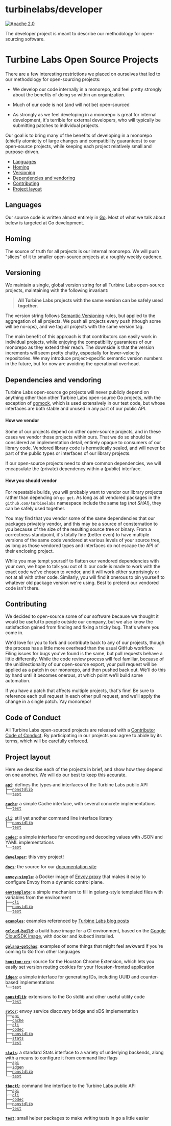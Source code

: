[//]: # ( Copyright 2018 Turbine Labs, Inc.                                   )
[//]: # ( you may not use this file except in compliance with the License.    )
[//]: # ( You may obtain a copy of the License at                             )
[//]: # (                                                                     )
[//]: # (     http://www.apache.org/licenses/LICENSE-2.0                      )
[//]: # (                                                                     )
[//]: # ( Unless required by applicable law or agreed to in writing, software )
[//]: # ( distributed under the License is distributed on an "AS IS" BASIS,   )
[//]: # ( WITHOUT WARRANTIES OR CONDITIONS OF ANY KIND, either express or     )
[//]: # ( implied. See the License for the specific language governing        )
[//]: # ( permissions and limitations under the License.                      )

# turbinelabs/developer

[![Apache 2.0](https://img.shields.io/badge/license-apache%202.0-blue.svg)](LICENSE)

The developer project is meant to describe our methodology for open-sourcing
software.

# Turbine Labs Open Source Projects

There are a few interesting restrictions we placed on ourselves that led to our
methodology for open-sourcing projects:

- We develop our code internally in a monorepo, and feel pretty strongly about
  the benefits of doing so within an organization.

- Much of our code is not (and will not be) open-sourced

- As strongly as we feel developing in a monorepo is great for internal
  development, it's terrible for external developers, who will typically be
  submitting patches to individual projects.

Our goal is to bring many of the benefits of developing in a monorepo (chiefly
atomicity of large changes and compatibility guarantees) to our open-source
projects, while keeping each project relatively small and purpose-driven.

- [Languages](#languages)
- [Homing](#homing)
- [Versioning](#versioning)
- [Dependencies and vendoring](#vendoring)
- [Contributing](#contributing)
- [Project layout](#layout)

<a name="languages"/>

## Languages

Our source code is written almost entirely in [Go](https://golang.org/).
Most of what we talk about below is targeted at Go development.

<a name="homing"/>

## Homing

The source of truth for all projects is our internal monorepo. We will push
"slices" of it to smaller open-source projects at a roughly weekly cadence.

<a name="versioning"/>

## Versioning

We maintain a single, global version string for all Turbine Labs open-source
projects, maintaining with the following invariant:

>**All Turbine Labs projects with the same version can be safely used together.**

The version string follows [Semantic Versioning](http://semver.org/) rules,
but applied to the aggregation of all projects. We push all projects every push
(though some will be no-ops), and we tag all projects with the same version tag.

The main benefit of this approach is that contributors can easily work in
individual projects, while enjoying the compatibility guarantees of our monorepo
as they extend their reach. The downside is that the version increments will
seem pretty chatty, especially for lower-velocity repositories. We may introduce
project-specific semantic version numbers in the future, but for now are
avoiding the operational overhead.

<a name="vendoring"/>

## Dependencies and vendoring

Turbine Labs open-source go projects will never publicly depend on anything
other than other Turbine Labs open-source Go projects, with the exception of
[gomock](https://github.com/golang/mock), which is used extensively in our test
code, but whose interfaces are both stable and unused in any part of our public
API.

#### How we vendor

Some of our projects depend on other open-source projects, and in these cases
we vendor those projects within ours. That we do so should be considered an
implementation detail, entirely opaque to consumers of our library code.
Vendored library code is hermetically sealed, and will never be part of the
public types or interfaces of our library projects.

If our open-source projects need to share common dependencies, we will
encapsulate the (private) dependency within a (public) interface.

#### How you should vendor

For repeatable builds, you will probably want to vendor our library projects
rather than depending on `go get`. As long as all vendored packages in the
`github.com/turbinelabs` namespace include the same tag (*not SHA!*), they
can be safely used together.

You may find that you vendor some of the same dependencies that our packages
privately vendor, and this may be a source of consternation to you because of
the size of the resulting source tree or binary. From a correctness standpoint,
it's totally fine (better even) to have multiple versions of the same code
vendored at various levels of your source tree, as long as those vendored
types and interfaces do not escape the API of their enclosing project.

While you may tempt yourself to flatten our vendored dependencies with your own,
we hope to talk you out of it: our code is made to work with the exact code
we've chosen to vendor, and it will work either surprisingly or not at all with
other code. Similarly, you will find it onerous to pin yourself to whatever
old package version we're using. Best to pretend our vendored code isn't there.

<a name="contributing"/>

## Contributing

We decided to open-source some of our software because we thought it would be
useful to people outside our company, but we also know the satisfaction gained
from finding and fixing a tricky bug. That's where you come in.

We'd love for you to fork and contribute back to any of our projects, though the
process has a little more overhead than the usual GitHub workflow. Filing issues
for bugs you've found is the same, but pull requests behave a little
differently. While the code review process will feel familiar, because of the
unidirectionality of our open-source export, your pull request will be applied
as a patch in our monorepo, and then pushed back out. We'll do this by hand
until it becomes onerous, at which point we'll build some automation.

If you have a patch that affects multiple projects, that's fine! Be sure to
reference each pull request in each other pull request, and we'll apply the
change in a single patch. Yay monorepo!

## Code of Conduct
All Turbine Labs open-sourced projects are released with a
[Contributor Code of Conduct](CODE_OF_CONDUCT.md). By participating in our
projects you agree to abide by its terms, which will be carefully enforced.

<a name="layout"/>

## Project layout

Here we describe each of the projects in brief, and show how they depend on
one another. We will do our best to keep this accurate.

[**`api`**](http://github.com/turbinelabs/api):
defines the types and interfaces of the Turbine Labs public API<br>
`├──`[`nonstdlib`](http://github.com/turbinelabs/nonstdlib)<br>
`└──`[`test`](http://github.com/turbinelabs/test)<br>

[**`cache`**](http://github.com/turbinelabs/cache): a simple Cache interface,
with several concrete implementations<br>
`└──`[`test`](http://github.com/turbinelabs/test)<br>

[**`cli`**](http://github.com/turbinelabs/cli):
still yet another command line interface library<br>
`├──`[`nonstdlib`](http://github.com/turbinelabs/nonstdlib)<br>
`└──`[`test`](http://github.com/turbinelabs/test)<br>

[**`codec`**](http://github.com/turbinelabs/codec):
a simple interface for encoding and decoding values with JSON and YAML
implementations<br>
`└──`[`test`](http://github.com/turbinelabs/test)<br>

[**`developer`**](http://github.com/turbinelabs/developer): this very project!

[**`docs`**](http://github.com/turbinelabs/docs): the source for our
[documentation site](https://docs.turbinelabs.io)

[**`envoy-simple`**](http://github.com/turbinelabs/envoy-simple): a Docker
image of [Envoy proxy](https://envoyproxy.github.io) that makes it easy to
configure Envoy from a dynamic control plane.

[**`envtemplate`**](http://github.com/turbinelabs/envtemplate): a simple
mechanism to fill in golang-style templated files with variables from the
environment<br>
`├──`[`cli`](http://github.com/turbinelabs/cli)<br>
`├──`[`nonstdlib`](http://github.com/turbinelabs/nonstdlib)<br>
`└──`[`test`](http://github.com/turbinelabs/test)<br>

[**`examples`**](http://github.com/turbinelabs/examples): examples referenced by
[Turbine Labs blog posts](https://blog.turbinelabs.io)

[**`gcloud-build`**](http://github.com/turbinelabs/gcloud-build):
a build base image for a CI environment, based on the
[Google CloudSDK image](https://github.com/GoogleCloudPlatform/cloud-sdk-docker/blob/master/alpine/Dockerfile),
with docker and kubectl installed.

[**`golang-gotchas`**](http://github.com/turbinelabs/golang-gotchas):
examples of some things that might feel awkward if you're coming to Go from
other languages

[**`houston-crx`**](http://github.com/turbinelabs/houston-crx):
source for the Houston Chrome Extension, which lets you easily set version
routing cookies for your Houston-fronted application

[**`idgen`**](http://github.com/turbinelabs/idgen):
a simple interface for generating IDs, including UUID and counter-based implementations<br>
`└──`[`test`](http://github.com/turbinelabs/test)<br>

[**`nonstdlib`**](http://github.com/turbinelabs/nonstdlib):
extensions to the Go stdlib and other useful utility code<br>
`└──`[`test`](http://github.com/turbinelabs/test)<br>

[**`rotor`**](http://github.com/turbinelabs/rotor):
envoy service discovery bridge and xDS implementation<br>
`├──`[`api`](http://github.com/turbinelabs/api)<br>
`├──`[`cache`](http://github.com/turbinelabs/codec)<br>
`├──`[`cli`](http://github.com/turbinelabs/cli)<br>
`├──`[`codec`](http://github.com/turbinelabs/codec)<br>
`├──`[`nonstdlib`](http://github.com/turbinelabs/nonstdlib)<br>
`├──`[`stats`](http://github.com/turbinelabs/stats)<br>
`└──`[`test`](http://github.com/turbinelabs/test)<br>

[**`stats`**](http://github.com/turbinelabs/stats): a standard Stats interface
to a variety of underlying backends, along with a means to configure it from
command line flags<br>
`├──`[`api`](http://github.com/turbinelabs/api)<br>
`├──`[`idgen`](http://github.com/turbinelabs/idgen)<br>
`├──`[`nonstdlib`](http://github.com/turbinelabs/nonstdlib)<br>
`└──`[`test`](http://github.com/turbinelabs/test)<br>

[**`tbnctl`**](http://github.com/turbinelabs/tbnctl):
command line interface to the Turbine Labs public API<br>
`├──`[`api`](http://github.com/turbinelabs/api)<br>
`├──`[`cli`](http://github.com/turbinelabs/cli)<br>
`├──`[`codec`](http://github.com/turbinelabs/codec)<br>
`├──`[`nonstdlib`](http://github.com/turbinelabs/nonstdlib)<br>
`└──`[`test`](http://github.com/turbinelabs/test)<br>

[**`test`**](http://github.com/turbinelabs/test):
small helper packages to make writing tests in go a little easier<br>
